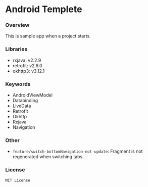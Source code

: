 # Android Templete
### Overview
This is sample app when a project starts.

### Libraries
* rxjava: v2.2.9
* retrofit: v2.6.0
* okhttp3: v3.12.1

### Keywords
* AndroidViewModel
* Databinding
* LiveData
* Retrofit
* Okhttp
* Rxjava
* Navigation

### Other
* `feature/switch-bottomNavigation-not-update`: Fragment is not regenerated when switching tabs.

### License
`MIT License`
